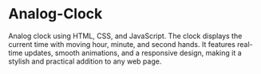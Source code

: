 # Analog-Clock
Analog clock using HTML, CSS, and JavaScript. The clock displays the current time with moving hour, minute, and second hands. It features real-time updates, smooth animations, and a responsive design, making it a stylish and practical addition to any web page.
